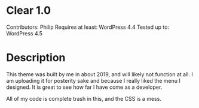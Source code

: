 # Clear 1.0 
Contributors: Philip
Requires at least: WordPress 4.4
Tested up to: WordPress 4.5 

# Description 
This theme was built by me in about 2019, and will likely not function at all. I am uploading it for posterity sake and because I really liked the menu I designed. It is great to see how far I have come as a developer.

All of my code is complete trash in this, and the CSS is a mess.
